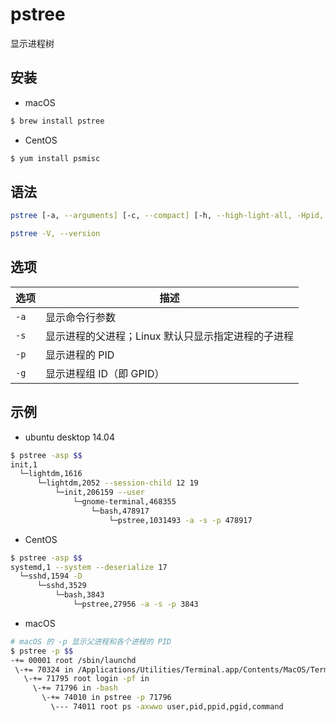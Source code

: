 # pstree

显示进程树

## 安装

* macOS

```sh
$ brew install pstree
```

* CentOS

```sh
$ yum install psmisc
```

## 语法

```sh
pstree [-a, --arguments] [-c, --compact] [-h, --high‐light-all, -Hpid, --highlight-pid pid] [-g] --show-pgids] [-l, --long] [-n, --numeric-sort] [-p, --show-pids] [-s, --show-parents] [-u, --uid-changes] [-Z, --security-context] [-A, --ascii, -G, --vt100, -U, --unicode] [pid, user]

pstree -V, --version
```

## 选项

| 选项 | 描述                                               |
| ---- | -------------------------------------------------- |
| `-a` | 显示命令行参数                                     |
| `-s` | 显示进程的父进程；Linux 默认只显示指定进程的子进程 |
| `-p` | 显示进程的 PID                                     |
| `-g` | 显示进程组 ID（即 GPID）                           |

## 示例

* ubuntu desktop 14.04

```sh
$ pstree -asp $$
init,1
  └─lightdm,1616
      └─lightdm,2052 --session-child 12 19
          └─init,206159 --user
              └─gnome-terminal,468355
                  └─bash,478917
                      └─pstree,1031493 -a -s -p 478917
```

* CentOS

```sh
$ pstree -asp $$
systemd,1 --system --deserialize 17
  └─sshd,1594 -D
      └─sshd,3529
          └─bash,3843
              └─pstree,27956 -a -s -p 3843
```

* macOS

```sh
# macOS 的 -p 显示父进程和各个进程的 PID
$ pstree -p $$
-+= 00001 root /sbin/launchd
 \-+= 70324 in /Applications/Utilities/Terminal.app/Contents/MacOS/Terminal
   \-+= 71795 root login -pf in
     \-+= 71796 in -bash
       \-+= 74010 in pstree -p 71796
         \--- 74011 root ps -axwwo user,pid,ppid,pgid,command
```